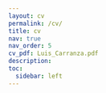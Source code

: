 ```yaml
---
layout: cv
permalink: /cv/
title: cv
nav: true
nav_order: 5
cv_pdf: Luis_Carranza.pdf
description: 
toc:
  sidebar: left
---
```

